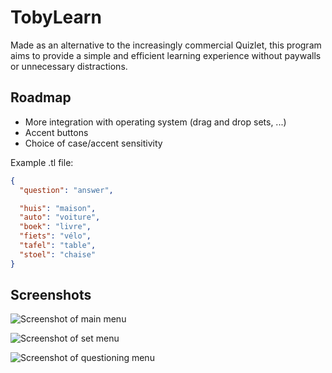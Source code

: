 
# TobyLearn
Made as an alternative to the increasingly commercial Quizlet, this program aims to provide a simple and efficient learning experience without paywalls or unnecessary distractions.


## Roadmap
- More integration with operating system (drag and drop sets, ...)
- Accent buttons
- Choice of case/accent sensitivity

Example .tl file:
```json
{
  "question": "answer",

  "huis": "maison",
  "auto": "voiture",
  "boek": "livre",
  "fiets": "vélo",
  "tafel": "table",
  "stoel": "chaise"
}
```
## Screenshots

![Screenshot of main menu](https://i.ibb.co/yfbF67c/image.png)

![Screenshot of set menu](https://i.ibb.co/9wTy7pS/image.png)

![Screenshot of questioning menu](https://i.ibb.co/RQWKN2j/image.png)
